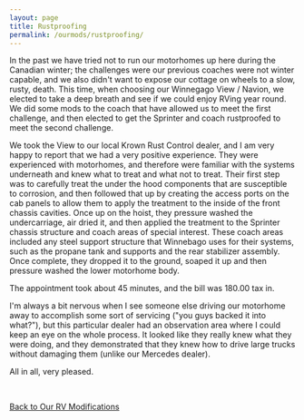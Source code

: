 ```yaml
---
layout: page
title: Rustproofing
permalink: /ourmods/rustproofing/
---
```


In the past we have tried not to run our motorhomes up here during the Canadian winter; the challenges were our previous coaches were not winter capable, and we also didn't want to expose our cottage on wheels to a slow, rusty, death.  This time, when choosing our Winnegago View / Navion, we elected to take a deep breath and see if we could enjoy RVing year round.  We did some mods to the coach that have allowed us to meet the first challenge, and then elected to get the Sprinter and coach rustproofed to meet the second challenge.

We took the View to our local Krown Rust Control dealer, and I am very happy to report that we had a very positive experience.  They were experienced with motorhomes, and therefore were familiar with the systems underneath and knew what to treat and what not to treat.  Their first step was to carefully treat the under the hood components that are susceptible to corrosion, and then followed that up by creating the access ports on the cab panels to allow them to apply the treatment to the inside of the front chassis cavities.  Once up on the hoist, they pressure washed the undercarriage, air dried it, and then applied the treatment to the Sprinter chassis structure and coach areas of special interest.  These coach areas included any steel support structure that Winnebago uses for their systems, such as the propane tank and supports and the rear stabilizer assembly.  Once complete, they dropped it to the ground, soaped it up and then pressure washed the lower motorhome body.

The appointment took about 45 minutes, and the bill was 180.00 tax in.

I'm always a bit nervous when I see someone else driving our motorhome away to accomplish some sort of servicing ("you guys backed it into what?"), but this particular dealer had an observation area where I could keep an eye on the whole process.  It looked like they really knew what they were doing, and they demonstrated that they knew how to drive large trucks without damaging them (unlike our Mercedes dealer).

All in all, very pleased.

<br>

[Back to Our RV Modifications](/ourmods/)

